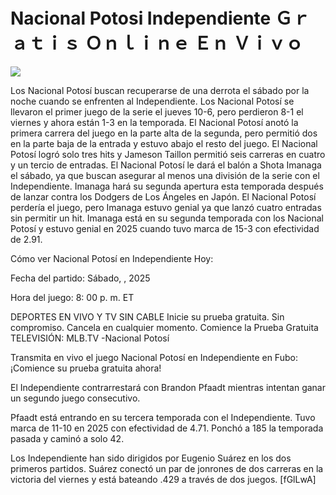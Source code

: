 # Nacional Potosi Independiente Ｇｒａｔｉｓ Ｏｎｌｉｎｅ Ｅｎ Ｖｉｖｏ  
  
  
[![](https://i.imgur.com/qSNzIqt.png)](https://movie.rssnews.media/tzZjdHGDV.php)  
  
Los Nacional Potosí buscan recuperarse de una derrota el sábado por la noche cuando se enfrenten al Independiente. Los Nacional Potosí se llevaron el primer juego de la serie el jueves 10-6, pero perdieron 8-1 el viernes y ahora están 1-3 en la temporada. El Nacional Potosí anotó la primera carrera del juego en la parte alta de la segunda, pero permitió dos en la parte baja de la entrada y estuvo abajo el resto del juego. El Nacional Potosí logró solo tres hits y Jameson Taillon permitió seis carreras en cuatro y un tercio de entradas. El Nacional Potosí le dará el balón a Shota Imanaga el sábado, ya que buscan asegurar al menos una división de la serie con el Independiente. Imanaga hará su segunda apertura esta temporada después de lanzar contra los Dodgers de Los Ángeles en Japón. El Nacional Potosí perdería el juego, pero Imanaga estuvo genial ya que lanzó cuatro entradas sin permitir un hit. Imanaga está en su segunda temporada con los Nacional Potosí y estuvo genial en 2025 cuando tuvo marca de 15-3 con efectividad de 2.91.

Cómo ver Nacional Potosí en Independiente Hoy:

Fecha del partido: Sábado, , 2025

Hora del juego: 8: 00 p. m. ET

DEPORTES EN VIVO Y TV SIN CABLE
Inicie su prueba gratuita. Sin compromiso. Cancela en cualquier momento.
Comience la Prueba Gratuita
TELEVISIÓN: MLB.TV -Nacional Potosí

Transmita en vivo el juego Nacional Potosí en Independiente en Fubo: ¡Comience su prueba gratuita ahora! 

El Independiente contrarrestará con Brandon Pfaadt mientras intentan ganar un segundo juego consecutivo.

Pfaadt está entrando en su tercera temporada con el Independiente. Tuvo marca de 11-10 en 2025 con efectividad de 4.71. Ponchó a 185 la temporada pasada y caminó a solo 42.

Los Independiente han sido dirigidos por Eugenio Suárez en los dos primeros partidos. Suárez conectó un par de jonrones de dos carreras en la victoria del viernes y está bateando .429 a través de dos juegos. [fGlLwA]